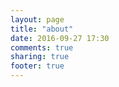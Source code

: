 ```yaml
---
layout: page
title: "about"
date: 2016-09-27 17:30
comments: true
sharing: true
footer: true
---
```

